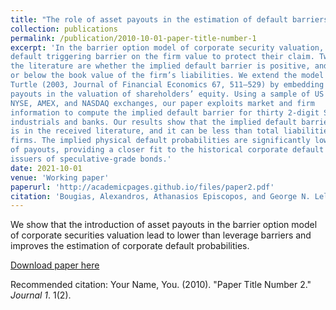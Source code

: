 ```yaml
---
title: "The role of asset payouts in the estimation of default barriers"
collection: publications
permalink: /publication/2010-10-01-paper-title-number-1
excerpt: 'In the barrier option model of corporate security valuation, the firm’s creditors impose a
default triggering barrier on the firm value to protect their claim. Two disputed issues in
the literature are whether the implied default barrier is positive, and whether it is above
or below the book value of the firm’s liabilities. We extend the model of Brockman and
Turtle (2003, Journal of Financial Economics 67, 511–529) by embedding asset
payouts in the valuation of shareholders’ equity. Using a sample of US stocks from the
NYSE, AMEX, and NASDAQ exchanges, our paper exploits market and firm
information to compute the implied default barrier for thirty 2-digit SIC groups, including
industrials and banks. Our results show that the implied default barrier is lower than it
is in the received literature, and it can be less than total liabilities, even zero for some
firms. The implied physical default probabilities are significantly lower in the presence
of payouts, providing a closer fit to the historical corporate default rates, particularly for
issuers of speculative-grade bonds.'
date: 2021-10-01
venue: 'Working paper'
paperurl: 'http://academicpages.github.io/files/paper2.pdf'
citation: 'Bougias, Alexandros, Athanasios Episcopos, and George N. Leledakis (2021). &quot;The role of asset payouts in the estimation of default barriers.&quot; Available at SSRN 1</i>. 3761957.'
---
```

We show that the introduction of asset payouts in the barrier option model of corporate securities valuation lead to lower than leverage barriers and improves the estimation of corporate default probabilities.

[Download paper here](http://academicpages.github.io/files/paper2.pdf)

Recommended citation: Your Name, You. (2010). "Paper Title Number 2." <i>Journal 1</i>. 1(2).